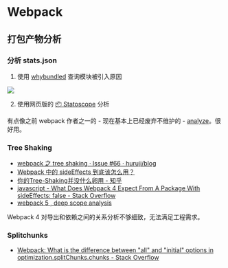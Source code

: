 # Webpack

## 打包产物分析

### 分析 stats.json

1. 使用 [whybundled](https://www.npmjs.com/package/whybundled)  查询模块被引入原因
	
![](https://raw.githubusercontent.com/d4rkr00t/whybundled/HEAD/assets/screenshot.png)

2. 使用网页版的 [📦 Statoscope](https://statoscope.tech/) 分析

有点像之前 webpack 作者之一的 - 现在基本上已经废弃不维护的 - [analyze](http://webpack.github.io/analyse/)。很好用。

### Tree Shaking

- [webpack 之 tree shaking · Issue #66 · huruji/blog](https://github.com/huruji/blog/issues/66)
- [Webpack 中的 sideEffects 到底该怎么用？](https://juejin.cn/post/6844903640533041159)
- [你的Tree-Shaking并没什么卵用 - 知乎](https://zhuanlan.zhihu.com/p/32831172)
- [javascript - What Does Webpack 4 Expect From A Package With sideEffects: false - Stack Overflow](https://stackoverflow.com/questions/49160752/what-does-webpack-4-expect-from-a-package-with-sideeffects-false)
- [webpack 5 , deep scope analysis](https://webpack.js.org/blog/2020-10-10-webpack-5-release/#inner-module-tree-shaking)

Webpack 4 对导出和依赖之间的关系分析不够细致，无法满足工程需求。

### Splitchunks

- [Webpack: What is the difference between "all" and "initial" options in optimization.splitChunks.chunks - Stack Overflow](https://stackoverflow.com/questions/50127185/webpack-what-is-the-difference-between-all-and-initial-options-in-optimizat)